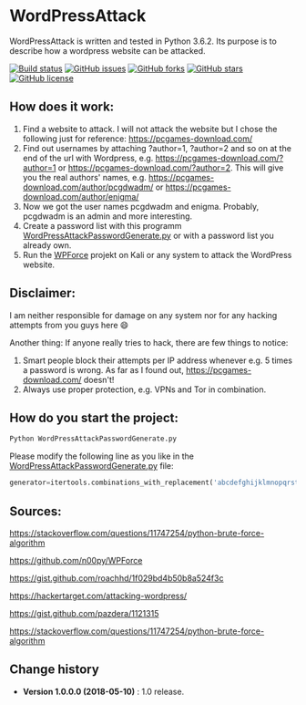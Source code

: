 # WordPressAttack

WordPressAttack is written and tested in Python 3.6.2. Its purpose is to describe how a wordpress website can be attacked.

[![Build status](https://ci.appveyor.com/api/projects/status/5vxr69c6mmgyvj7m?svg=true)](https://ci.appveyor.com/project/SeppPenner/wordpressattack)
[![GitHub issues](https://img.shields.io/github/issues/SeppPenner/WordPressAttack.svg)](https://github.com/SeppPenner/WordPressAttack/issues)
[![GitHub forks](https://img.shields.io/github/forks/SeppPenner/WordPressAttack.svg)](https://github.com/SeppPenner/WordPressAttack/network)
[![GitHub stars](https://img.shields.io/github/stars/SeppPenner/WordPressAttack.svg)](https://github.com/SeppPenner/WordPressAttack/stargazers)
[![GitHub license](https://img.shields.io/badge/license-AGPL-blue.svg)](https://raw.githubusercontent.com/SeppPenner/WordPressAttack/master/License.txt)

## How does it work:

1. Find a website to attack. I will not attack the website but I chose the following just for reference: https://pcgames-download.com/
2. Find out usernames by attaching ?author=1, ?author=2 and so on at the end of the url with Wordpress, e.g. https://pcgames-download.com/?author=1 or https://pcgames-download.com/?author=2.
This will give you the real authors' names, e.g. https://pcgames-download.com/author/pcgdwadm/ or https://pcgames-download.com/author/enigma/
3. Now we got the user names pcgdwadm and enigma. Probably, pcgdwadm is an admin and more interesting.
4. Create a password list with this programm [WordPressAttackPasswordGenerate.py](https://github.com/SeppPenner/WordPressAttack/tree/master/WordPressAttackPasswordGenerate.py) or with a password list you already own.
5. Run the [WPForce](https://github.com/n00py/WPForce) projekt on Kali or any system to attack the WordPress website.

## Disclaimer:

I am neither responsible for damage on any system nor for any hacking attempts from you guys here :smile:

Another thing: If anyone really tries to hack, there are few things to notice:

1. Smart people block their attempts per IP address whenever e.g. 5 times a password is wrong. As far as I found out, https://pcgames-download.com/ doesn't!
2. Always use proper protection, e.g. VPNs and Tor in combination.

## How do you start the project:

```python
Python WordPressAttackPasswordGenerate.py
```

Please modify the following line as you like in the [WordPressAttackPasswordGenerate.py](https://github.com/SeppPenner/WordPressAttack/tree/master/WordPressAttackPasswordGenerate.py) file:

```python
generator=itertools.combinations_with_replacement('abcdefghijklmnopqrstuvwxyz0123456789ABCDEFGHIJKLMNOPQRSTUVW_.,;:!?ß[](){}/\%&$§"@€^°+-*', 15)
```

## Sources:

https://stackoverflow.com/questions/11747254/python-brute-force-algorithm

https://github.com/n00py/WPForce

https://gist.github.com/roachhd/1f029bd4b50b8a524f3c

https://hackertarget.com/attacking-wordpress/

https://gist.github.com/pazdera/1121315

https://stackoverflow.com/questions/11747254/python-brute-force-algorithm


Change history
--------------

* **Version 1.0.0.0 (2018-05-10)** : 1.0 release.